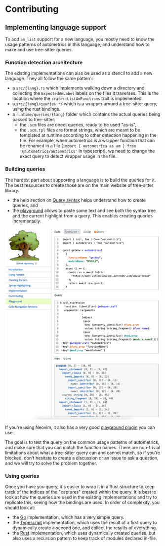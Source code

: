 # Contributing

## Implementing language support

To add `am_list` support for a new language, you mostly need to know the usage
patterns of autometrics in this language, and understand how to make and use
tree-sitter queries.

### Function detection architecture

The existing implementations can also be used as a stencil to add a new
language. They all follow the same pattern:
- a `src/{lang}.rs` which implements walking down a directory and collecting the
`ExpectedAmLabel` labels on the files it traverses. This is the location where
the `crate::ListAmFunctions` trait is implemented.
- a `src/{lang}/queries.rs` which is a wrapper around a tree-sitter query, using
  the rust bindings.
- a `runtime/queries/{lang}` folder which contains the actual queries being
  passed to tree-sitter:
  + the `.scm` files are direct queries, ready to be used "as-is",
  + the `.scm.tpl` files are format strings, which are meant to be templated at
    runtime according to other detection happening in the file. For example,
    when autometrics is a wrapper function that can be renamed in a file
    (`import { autometrics as am } from '@autometrics/autometrics'` in
    typescript), we need to change the exact query to detect wrapper usage in
    the file.
    
### Building queries

The hardest part about supporting a language is to build the queries for it. The
best resources to create those are on the main website of tree-sitter library:

- the help section on [Query
  syntax](https://tree-sitter.github.io/tree-sitter/using-parsers#query-syntax)
  helps understand how to create queries, and
- the [playground](https://tree-sitter.github.io/tree-sitter/playground) allows
  to paste some text and see both the syntax tree and the current highlight from
  a query. This enables creating queries incrementally.

![Screenshot of the Tree-sitter playground on their website](./assets/contributing/ts-playground.png)
  
If you're using Neovim, it also has a very good [playground
plugin](https://github.com/nvim-treesitter/playground) you can use.

The goal is to test the query on the common usage patterns of autometrics, and
make sure that you can match the function names. There are non-trivial
limitations about what a tree-sitter query can and cannot match, so if you're
blocked, don't hesitate to create a discussion or an issue to ask a question,
and we will try to solve the problem together.

### Using queries

Once you have you query, it's easier to wrap it in a Rust structure to keep
track of the indices of the "captures" created within the query. It is best to
look at how the queries are used in the existing implementations and try to
replicate this, seeing how the bindings are used. In order of complexity, you
should look at:
- the [Go](./src/go/queries.rs) implementation, which has a very simple query.
- the [Typescript](./src/typescript/queries.rs) implementation, which uses the
  result of a first query to dynamically create a second one, and collect the
  results of everything.
- the [Rust](./src/rust/queries.rs) implementation, which uses dynamically
  created queries, but also uses a recursion pattern to keep track of modules
  declared in-file.
